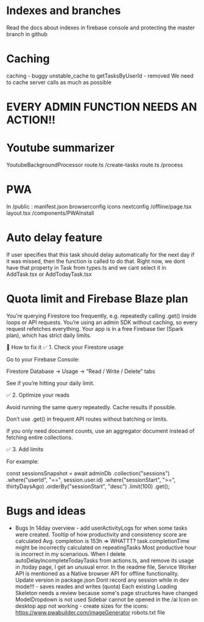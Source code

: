 # Indexes and branches

Read the docs about indexes in firebase console and protecting the master branch in github

# Caching

caching - buggy unstable_cache to getTasksByUserId - removed
We need to cache server calls as much as possible

# EVERY ADMIN FUNCTION NEEDS AN ACTION!!

# Youtube summarizer

YoutubeBackgroundProcessor
route.ts /create-tasks
route.ts /process

# PWA

In /public :
manifest.json
browserconfig
icons
nextconfig
/offline/page.tsx
layout.tsx
/components/PWAInstall

# Auto delay feature

If user specifies that this task should delay automatically for the next day if it was missed, then the function is called to do that. Right now, we dont have that property in Task from types.ts and we cant select it in AddTask.tsx or AddTodayTask.tsx

# Quota limit and Firebase Blaze plan

You’re querying Firestore too frequently, e.g. repeatedly calling .get() inside loops or API requests.
You’re using an admin SDK without caching, so every request refetches everything.
Your app is in a free Firebase tier (Spark plan), which has strict daily limits.

🔧 How to fix it
✅ 1. Check your Firestore usage

Go to your Firebase Console:

Firestore Database → Usage → “Read / Write / Delete” tabs

See if you’re hitting your daily limit.

✅ 2. Optimize your reads

Avoid running the same query repeatedly. Cache results if possible.

Don’t use .get() in frequent API routes without batching or limits.

If you only need document counts, use an aggregator document instead of fetching entire collections.

✅ 3. Add limits

For example:

const sessionsSnapshot = await adminDb
.collection("sessions")
.where("userId", "==", session.user.id)
.where("sessionStart", ">=", thirtyDaysAgo)
.orderBy("sessionStart", "desc")
.limit(100)
.get();

# Bugs and ideas

- Bugs
  In 14day overview - add userActivityLogs for when some tasks were created.
  Tooltip of how productivity and consistency score are calculated
  Avg. completion is 153h => WHATTT? task.completionTime might be incorrectly calculated on repeatingTasks
  Most productive hour is incorrect in my scenarious.
  When I delete autoDelayIncompleteTodayTasks from actions.ts, and remove its usage in /today page, I get an unusual error.
  In the readme file, Service Worker API is mentioned as a Native browser API for offline functionality.
  Update version in package.json
  Dont record any session while in dev mode!!! - saves reades and writes (quota)
  Each existing Loading Skeleton needs a review because some's page structures have changed
  ModelDropdown is not used
  Sidebar cannot be opened in the /ai
  Icon on desktop app not working - create sizes for the icons: https://www.pwabuilder.com/imageGenerator
  robots.txt file

